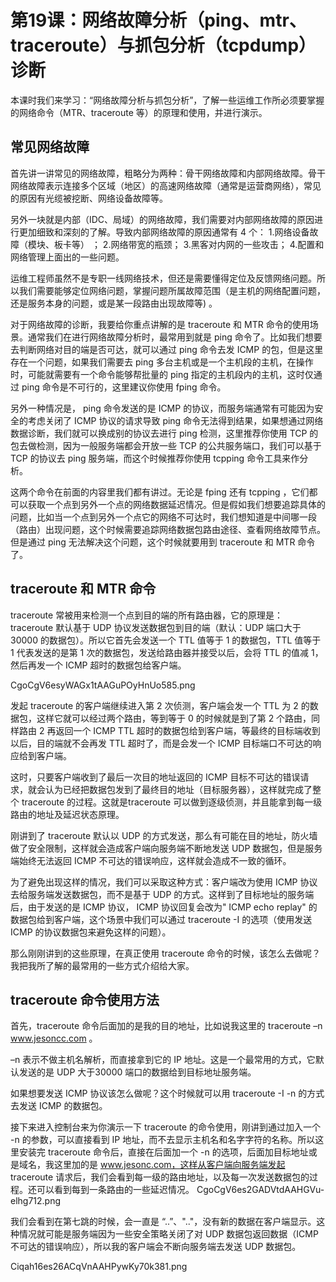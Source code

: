 # 第19课：网络故障分析（ping、mtr、traceroute）与抓包分析（tcpdump）诊断

本课时我们来学习：“网络故障分析与抓包分析”，了解一些运维工作所必须要掌握的网络命令（MTR、traceroute 等）的原理和使用，并进行演示。

## 常见网络故障
首先讲一讲常见的网络故障，粗略分为两种：骨干网络故障和内部网络故障。骨干网络故障表示连接多个区域（地区）的高速网络故障（通常是运营商网络），常见的原因有光缆被挖断、网络设备故障等。

另外一块就是内部（IDC、局域）的网络故障，我们需要对内部网络故障的原因进行更加细致和深刻的了解。导致内部网络故障的原因通常有 4 个：
1.网络设备故障（模块、板卡等） ；
2.网络带宽的瓶颈；
3.黑客对内网的一些攻击；
4.配置和网络管理上面出的一些问题。

运维工程师虽然不是专职一线网络技术，但还是需要懂得定位及反馈网络问题。所以我们需要能够定位网络问题，掌握问题所属故障范围（是主机的网络配置问题，还是服务本身的问题，或是某一段路由出现故障等) 。

对于网络故障的诊断，我要给你重点讲解的是 traceroute 和 MTR 命令的使用场景。通常我们在进行网络故障分析时，最常用到就是 ping 命令了。比如我们想要去判断网络对目的端是否可达，就可以通过 ping 命令去发 ICMP 的包，但是这里存在一个问题，如果我们需要去 ping 多台主机或是一个主机段的主机，在操作时，可能就需要有一个命令能够帮批量的 ping 指定的主机段内的主机，这时仅通过 ping 命令是不可行的，这里建议你使用 fping 命令。

另外一种情况是， ping 命令发送的是 ICMP 的协议，而服务端通常有可能因为安全的考虑关闭了 ICMP 协议的请求导致 ping 命令无法得到结果，如果想通过网络数据诊断，我们就可以换成别的协议去进行 ping 检测，这里推荐你使用 TCP 的包去做检测，因为一般服务端都会开放一些 TCP 的公共服务端口，我们可以基于 TCP 的协议去 ping 服务端，而这个时候推荐你使用 tcpping 命令工具来作分析。

这两个命令在前面的内容里我们都有讲过。无论是 fping 还有 tcpping ，它们都可以获取一个点到另外一个点的网络数据延迟情况。但是假如我们想要追踪具体的问题，比如当一个点到另外一个点它的网络不可达时，我们想知道是中间哪一段（路由）出现问题，这个时候需要追踪网络数据包路由途径、查看网络故障节点。但是通过 ping 无法解决这个问题，这个时候就要用到 traceroute 和 MTR 命令了。


## traceroute 和 MTR 命令

traceroute 常被用来检测一个点到目的端的所有路由器，它的原理是：traceroute 默认基于 UDP 协议发送数据包到目的端（默认：UDP 端口大于 30000 的数据包）。所以它首先会发送一个 TTL 值等于 1 的数据包，TTL 值等于 1 代表发送的是第 1 次的数据包，发送给路由器并接受以后，会将 TTL 的值减 1，然后再发一个 ICMP 超时的数据包给客户端。

CgoCgV6esyWAGx1tAAGuPOyHnUo585.png

发起 traceroute 的客户端继续进入第 2 次侦测，客户端会发一个 TTL 为 2 的数据包，这样它就可以经过两个路由，等到等于 0 的时候就是到了第 2 个路由，同样路由 2 再返回一个 ICMP TTL 超时的数据包给到客户端，等最终的目标端收到以后，目的端就不会再发 TTL 超时了，而是会发一个 ICMP 目标端口不可达的响应给到客户端。

这时，只要客户端收到了最后一次目的地址返回的 ICMP 目标不可达的错误请求，就会认为已经把数据包发到了最终目的地址（目标服务器），这样就完成了整个 traceroute 的过程。这就是traceroute 可以做到逐级侦测，并且能拿到每一级路由的地址及延迟状态原理。

刚讲到了 traceroute 默认以 UDP 的方式发送，那么有可能在目的地址，防火墙做了安全限制，这样就会造成客户端向服务端不断地发送 UDP 数据包，但是服务端始终无法返回 ICMP 不可达的错误响应，这样就会造成不一致的循环。

为了避免出现这样的情况，我们可以采取这种方式：客户端改为使用 ICMP 协议去给服务端发送数据包，而不是基于 UDP 的方式。这样到了目标地址的服务端后，由于发送的是 ICMP 协议， ICMP 协议回复会改为" ICMP echo replay" 的数据包给到客户端，这个场景中我们可以通过 traceroute -I 的选项（使用发送 ICMP 的协议数据包来避免这样的问题）。

那么刚刚讲到的这些原理，在真正使用 traceroute 命令的时候，该怎么去做呢？我把我所了解的最常用的一些方式介绍给大家。

## traceroute 命令使用方法

首先，traceroute 命令后面加的是我的目的地址，比如说我这里的 traceroute –n www.jesoncc.com 。

–n 表示不做主机名解析，而直接拿到它的 IP 地址。这是一个最常用的方式，它默认发送的是 UDP 大于30000 端口的数据给到目标地址服务端。

如果想要发送 ICMP 协议该怎么做呢？这个时候就可以用 traceroute -I -n 的方式去发送 ICMP 的数据包。

接下来进入控制台来为你演示一下 traceroute 的命令使用，刚讲到通过加入一个 -n 的参数，可以直接看到 IP 地址，而不去显示主机名和名字字符的名称。所以这里安装完 traceroute 命令后，直接在后面加一个 -n 的选项，后面加目标地址或是域名，我这里加的是 www.jesonc.com，这样从客户端向服务端发起 traceroute 请求后，我们会看到每一级的路由地址，以及每一次发送数据包的过程。还可以看到每到一条路由的一些延迟情况。
CgoCgV6es2GADVtdAAHGVu-elhg712.png


我们会看到在第七跳的时候，会一直是 “..”、".."，没有新的数据在客户端显示。这种情况就可能是服务端因为一些安全策略关闭了对 UDP 数据包返回数据（ICMP 不可达的错误响应），所以我的客户端会不断向服务端去发送 UDP 数据包。

Ciqah16es26ACqVnAAHPywKy70k381.png
